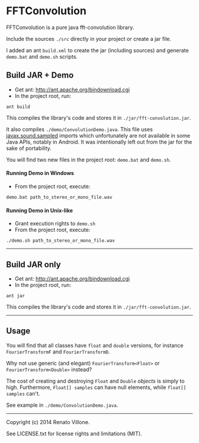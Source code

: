 # FFTConvolution

FFTConvolution is a pure java fft-convolution library.

Include the sources `./src` directly in your project or create a jar file.

I added an ant `build.xml` to create the jar (including sources) and generate `demo.bat` and `demo.sh` scripts.


## Build JAR + Demo
- Get ant: http://ant.apache.org/bindownload.cgi
- In the project root, run:

```shell
ant build
```
   
This compiles the library's code and stores it in `./jar/fft-convolution.jar`.

It also compiles `./demo/ConvolutionDemo.java`. This file uses [javax.sound.sampled](http://docs.oracle.com/javase/7/docs/api/javax/sound/sampled/package-summary.html) imports which unfortunately are not available in some Java APIs, notably in Android. It was intentionally left out from the jar for the sake of portability.

You will find two new files in the project root: `demo.bat` and `demo.sh`.

#### Running Demo in Windows
- From the project root, execute:

```shell
demo.bat path_to_stereo_or_mono_file.wav
```

#### Running Demo in Unix-like
- Grant execution rights to `demo.sh`
- From the project root, execute:

```shell
./demo.sh path_to_stereo_or_mono_file.wav
```

---
## Build JAR only
- Get ant: http://ant.apache.org/bindownload.cgi
- In the project root, run:

```shell
ant jar
```
   
This compiles the library's code and stores it in `./jar/fft-convolution.jar`.

---
## Usage

You will find that all classes have `float` and `double` versions, for instance `FourierTransformF` and `FourierTransformD`.

Why not use generic (and elegant) `FourierTransform<Float>` or `FourierTransform<Double>` instead? 

The cost of creating and destroying `Float` and `Double` _objects_ is simply to high.
Furthermore,  `Float[] samples` can have null elements, while `float[] samples` can't.

See example in `./demo/ConvolutionDemo.java`.

---

Copyright (c) 2014 Renato Villone.

See LICENSE.txt for license rights and limitations (MIT).